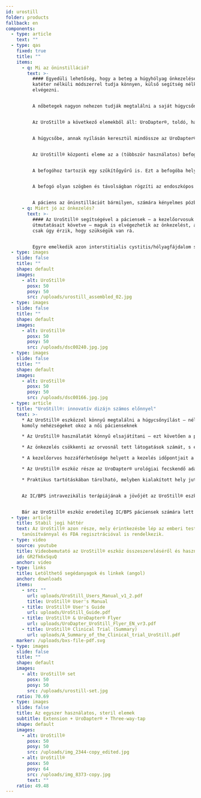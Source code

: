 ```yaml
---
id: urostill
folder: products
fallback: en
components:
  - type: article
    text: ""
  - type: qas
    fixed: true
    title: ""
    items:
      - q: Mi az öninstilláció?
        text: >-
          #### Egyedüli lehetőség, hogy a beteg a húgyhólyag önkezelését a
          katéter nélküli módszerrel tudja könnyen, külső segítség nélkül
          elvégezni.


          A nőbetegek nagyon nehezen tudják megtalálni a saját húgycsőnyílásukat. E probléma leküzdésére fejlesztettük ki az UroStill® eszközt.


          Az UroStill® a következő elemekből áll: UroDapter®, toldó, háromágú csap, UroStill® befogó (50ml-es fecskendőkhöz). Az opcionális elemek: endoszkópos kamera, tablet, tabletállvány. Ezeket az elemeket tőlünk is megvásárolhatja, de másutt is beszerezheti. A steril fogyóeszközökből – ezek az UroDapter®, a toldó és a háromágú csap – minden instillációhoz új darabra van szüksége (egyszer használatos elemek).


          A húgycsőbe, annak nyílásán keresztül mindössze az UroDapter® csúcsa, rövid orrésze hatol be. Az UroDapter®-t egy összekötő elem csatlakoztatja a fecskendőre erősített három-ágú csaphoz. Ezeken keresztül jut a kezeléshez szükséges oldat a húgycsőbe, majd a húgyhólyagba.


          Az UroStill® központi eleme az a (többször használatos) befogó, amely a fecskendőt és a mikro-videókamerát rögzíti.


          A befogóhoz tartozik egy szűkítőgyűrű is. Ezt a befogóba helyezve a hólyagfeltöltéshez 20ml-es fecskendőt is lehet használni. (A termék a fecskendőt nem tartalmazza.)


          A befogó olyan szögben és távolságban rögzíti az endoszkópos kamerát, hogy az tökéletes képet közvetítsen az UroDapter® hegyéről és a húgycsőnyílásról. (Ez utóbbit a kamera LED lámpái egyben meg is világítják.) A kamera közvetítette kép bármilyen kompatibilis eszközön – okostelefonon, tableten, PC-n stb. – megjeleníthető. A kisebb eszközöket (például tableteket, telefonokat) állványon lehet stabilan elhelyezni. A kamera (6LED, micro USB, 7mm átmérő CA00523), az állvány és az okoseszköz (az ajánlatunk: Huawei Media Pad T3 8.0 16GB) az UroStill® opcionális elemei.


          A páciens az öninstillációt bármilyen, számára kényelmes pózban elvégezheti, miközben a képernyőn folyamatosan nyomon tudja követni az önkezelést.
      - q: Miért jó az önkezelés?
        text: >-
          #### Az UroStill® segítségével a páciensek – a kezelőorvosuk
          útmutatásait követve – maguk is elvégezhetik az önkezelést, amikor
          csak úgy érzik, hogy szükségük van rá.


          Egyre emelkedik azon interstitialis cystitis/hólyagfájdalom szindróma páciensek száma, akiknek rendszeres hólyagfeltöltésre (instillációra) van szüksége. Az egészégügyi rendszer azonban már a jelenlegi mennyiséggel sem képes megküzdeni. A vizitek ideje, az utazás okozta nehézségek és a terapeuták alacsony száma költségessé teszi a kezeléseket. Az előre meghatározott időpontokban elvégzett instilláció pedig gyakran vezet alul- vagy túlkezeltséghez.
  - type: images
    slide: false
    title: ""
    shape: default
    images:
      - alt: UroStill®
        posx: 50
        posy: 50
        src: /uploads/urostill_assembled_02.jpg
  - type: images
    slide: false
    title: ""
    shape: default
    images:
      - alt: UroStill®
        posx: 50
        posy: 50
        src: /uploads/dsc00240.jpg.jpg
  - type: images
    slide: false
    title: ""
    shape: default
    images:
      - alt: UroStill®
        posx: 50
        posy: 50
        src: /uploads/dsc00166.jpg.jpg
  - type: article
    title: "UroStill®: innovatív dizájn számos előnnyel"
    text: >-
      * Az UroStill® eszközzel könnyű megtalálni a húgycsőnyílást – nélküle az
      komoly nehézségeket okoz a női pácienseknek

      * Az UroStill® használatát könnyű elsajátítani – ezt követően a páciens külső segítség nélkül végezheti az önkezelést

      * Az önkezelés csökkenti az orvosnál tett látogatások számát, s ezzel a költségeket és az utazásra fordított időt is.

      * A kezelőorvos hozzáférhetősége helyett a kezelés időpontjait a páciens igényeihez lehet igazítani.

      * Az UroStill® eszköz része az UroDapter® urológiai fecskendő adapter, így ez utóbbi összes előnye is érvényesül.

      * Praktikus tartótáskában tárolható, melyben kialakított hely jut az alaptartozékoknak és az opciós elemeknek is. A páciens a táskát bárhová magával viheti.


      Az IC/BPS intravezikális terápiájának a jövőjét az UroStill® eszköz jelenti.


      Bár az UroStill® eszköz eredetileg IC/BPS páciensek számára lett kifejlesztve, az más betegségek kezelésében is használható. Ezek közé tartoznak a kemo- és sugárcystitisek és a krónikus hólyagfertőzések.
  - type: article
    title: Stabil jogi háttér
    text: Az UroStill® azon része, mely érintkezésbe lép az emberi testtel, CE
      tanúsítvánnyal és FDA regisztrációval is rendelkezik.
  - type: video
    source: youtube
    title: Videobemutató az UroStill® eszköz összeszereléséről és használatáról
    id: GR2fk6xSquQ
    anchor: video
  - type: links
    title: Letölthető segédanyagok és linkek (angol)
    anchor: downloads
    items:
      - src: ""
        url: uploads/UroStill_Users_Manual_v1_2.pdf
        title: UroStill® User's Manual
      - title: UroStill® User's Guide
        url: uploads/UroStill_Guide.pdf
      - title: UroStill® & UroDapter® Flyer
        url: uploads/UroDapter_UroStill_Flyer_EN_vr3.pdf
      - title: UroStill® Clinical Trial (Summary)
        url: uploads/A_Summary_of_the_Clinical_trial_UroStill.pdf
    marker: /uploads/bxs-file-pdf.svg
  - type: images
    slide: false
    title: ""
    shape: default
    images:
      - alt: UroStill® set
        posx: 50
        posy: 50
        src: /uploads/urostill-set.jpg
    ratio: 70.69
  - type: images
    slide: false
    title: Az egyszer használatos, steril elemek
    subtitle: Extension + UroDapter® + Three-way-tap
    shape: default
    images:
      - alt: UroStill®
        posx: 50
        posy: 50
        src: /uploads/img_2344-copy_edited.jpg
      - alt: UroStill®
        posx: 50
        posy: 64
        src: /uploads/img_8373-copy.jpg
        text: ""
    ratio: 49.48
---
```


